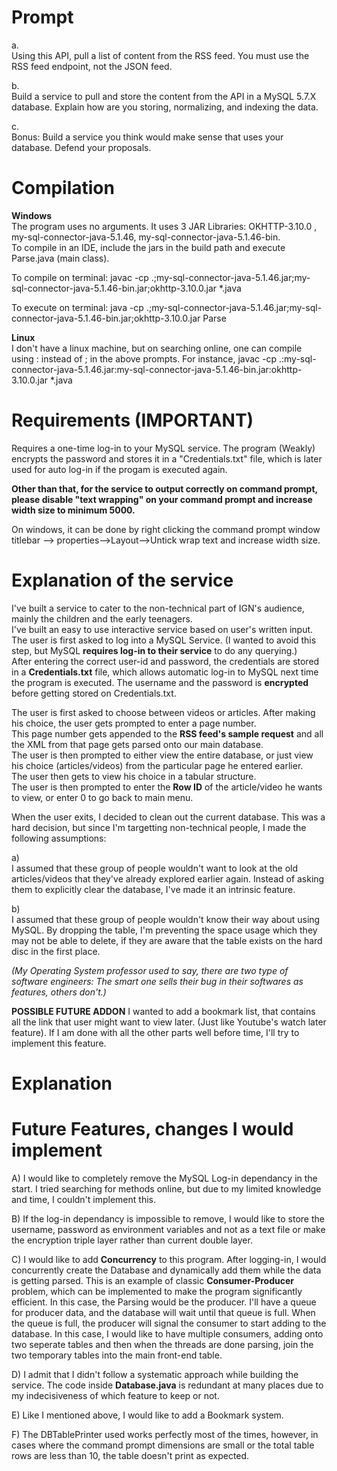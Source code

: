 # Prompt
a.  
Using this API, pull a list of content from the RSS feed. You must use the RSS feed endpoint, not the JSON feed.  

b.  
Build a service to pull and store the content from the API in a MySQL 5.7.X database. Explain how are you storing, normalizing, and indexing the data.  

c.  
Bonus: Build a service you think would make sense that uses your database. Defend your proposals.  

# Compilation
**Windows**  
The program uses no arguments. It uses 3 JAR Libraries: OKHTTP-3.10.0 , my-sql-connector-java-5.1.46, my-sql-connector-java-5.1.46-bin.  
To compile in an IDE, include the jars in the build path and execute Parse.java (main class).  

To compile on terminal: javac -cp .;my-sql-connector-java-5.1.46.jar;my-sql-connector-java-5.1.46-bin.jar;okhttp-3.10.0.jar \*.java 

To execute on terminal: java -cp .;my-sql-connector-java-5.1.46.jar;my-sql-connector-java-5.1.46-bin.jar;okhttp-3.10.0.jar Parse  

**Linux**  
I don't have a linux machine, but on searching online, one can compile using : instead of ; in the above prompts.  For instance, javac -cp .\:my-sql-connector-java-5.1.46.jar\:my-sql-connector-java-5.1.46-bin.jar\:okhttp-3.10.0.jar \*.java

# Requirements (IMPORTANT)  
Requires a one-time log-in to your MySQL service. The program (Weakly) encrypts the password and stores it in a "Credentials.txt" file, which is later used for auto log-in if the progam is executed again.  

**Other than that, for the service to output correctly on command prompt, please disable "text wrapping" on your command prompt and increase width size to minimum 5000.**   

On windows, it can be done by right clicking the command prompt window titlebar --> properties-->Layout-->Untick wrap text and increase width size.  

# Explanation of the service
I've built a service to cater to the non-technical part of IGN's audience, mainly the children and the early teenagers.  
I've built an easy to use interactive service based on user's written input.  
The user is first asked to log into a MySQL Service. (I wanted to avoid this step, but MySQL **requires log-in to their service** to do any querying.)  
After entering the correct user-id and password, the credentials are stored in a **Credentials.txt** file, which allows automatic log-in to MySQL next time the program is executed. The username and the password is **encrypted** before getting stored on Credentials.txt.  

The user is first asked to choose between videos or articles. After making his choice, the user gets prompted to enter a page number.  
This page number gets appended to the **RSS feed's sample request** and all the XML from that page gets parsed onto our main database.  
The user is then prompted to either view the entire database, or just view his choice (articles/videos) from the particular page he entered earlier.  
The user then gets to view his choice in a tabular structure.  
The user is then prompted to enter the **Row ID** of the article/video he wants to view, or enter 0 to go back to main menu. 

When the user exits, I decided to clean out the current database. This was a hard decision, but since I'm targetting non-technical people, I made the following assumptions:  

a)  
I assumed that these group of people wouldn't want to look at the old articles/videos that they've already explored earlier again. Instead of asking them to explicitly clear the database, I've made it an intrinsic feature.   

b)  
I assumed that these group of people wouldn't know their way about using MySQL. By dropping the table, I'm preventing the space usage which they may not be able to delete, if they are aware that the table exists on the hard disc in the first place.  

*(My Operating System professor used to say, there are two type of software engineers: The smart one sells their bug in their softwares as features, others don't.)*

**POSSIBLE FUTURE ADDON** I wanted to add a bookmark list, that contains all the link that user might want to view later. (Just like Youtube's watch later feature). If I am done with all the other parts well before time, I'll try to implement this feature.

# Explanation

# Future Features, changes I would implement  
A) I would like to completely remove the MySQL Log-in dependancy in the start. I tried searching for methods online, but due to my limited knowledge and time, I couldn't implement this.  

B) If the log-in dependancy is impossible to remove, I would like to store the username, password as environment variables and not as a text file or make the encryption triple layer rather than current double layer.

C) I would like to add **Concurrency** to this program. After logging-in, I would concurrently create the Database and dynamically add them while the data is getting parsed. This is an example of classic **Consumer-Producer** problem, which can be implemented to make the program significantly efficient. In this case, the Parsing would be the producer. I'll have a queue for producer data, and the database will wait until that queue is full. When the queue is full, the producer will signal the consumer to start adding to the database. In this case, I would like to have multiple consumers, adding onto two seperate tables and then when the threads are done parsing, join the two temporary tables into the main front-end table.  

D) I admit that I didn't follow a systematic approach while building the service. The code inside **Database.java** is redundant at many places due to my indecisiveness of which feature to keep or not.  

E) Like I mentioned above, I would like to add a Bookmark system. 

F) The DBTablePrinter used works perfectly most of the times, however, in cases where the command prompt dimensions are small or the total table rows are less than 10, the table doesn't print as expected. 

